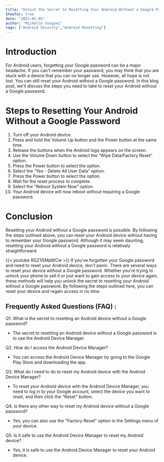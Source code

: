 ```yaml
---
title: "Unlock the Secret to Resetting Your Android Without a Google Password!"
ShowToc: true 
date: "2023-01-05"
author: "Michelle Vasquez" 
tags: ["Android Security","Android Resetting"]
---
```

# Introduction

For Android users, forgetting your Google password can be a major headache. If you can't remember your password, you may think that you are stuck with a device that you can no longer use. However, all hope is not lost. You can still reset your Android without a Google password. In this blog post, we'll discuss the steps you need to take to reset your Android without a Google password. 

# Steps to Resetting Your Android Without a Google Password

1. Turn off your Android device.
2. Press and hold the Volume Up button and the Power button at the same time.
3. Release the buttons when the Android logo appears on the screen.
4. Use the Volume Down button to select the “Wipe Data/Factory Reset” option.
5. Press the Power button to select the option.
6. Select the “Yes - Delete All User Data” option.
7. Press the Power button to select the option.
8. Wait for the reset process to complete.
9. Select the “Reboot System Now” option.
10. Your Android device will now reboot without requiring a Google password.

# Conclusion

Resetting your Android without a Google password is possible. By following the steps outlined above, you can reset your Android device without having to remember your Google password. Although it may seem daunting, resetting your Android without a Google password is relatively straightforward.

{{< youtube RGZ1i5MpWCw >}} 
If you've forgotten your Google password and need to reset your Android device, don't panic. There are several ways to reset your device without a Google password. Whether you're trying to unlock your phone to sell it or just want to gain access to your device again, these methods will help you unlock the secret to resetting your Android without a Google password. By following the steps outlined here, you can reset your device and regain access in no time.

## Frequently Asked Questions (FAQ) :
Q1. What is the secret to resetting an Android device without a Google password?
- The secret to resetting an Android device without a Google password is to use the Android Device Manager.

Q2. How do I access the Android Device Manager?
- You can access the Android Device Manager by going to the Google Play Store and downloading the app.

Q3. What do I need to do to reset my Android device with the Android Device Manager?
- To reset your Android device with the Android Device Manager, you need to log in to your Google account, select the device you want to reset, and then click the "Reset" button.

Q4. Is there any other way to reset my Android device without a Google password?
- Yes, you can also use the "Factory Reset" option in the Settings menu of your device.

Q5. Is it safe to use the Android Device Manager to reset my Android device?
- Yes, it is safe to use the Android Device Manager to reset your Android device.


